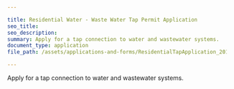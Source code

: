 ```yaml
---

title: Residential Water - Waste Water Tap Permit Application
seo_title:
seo_description:
summary: Apply for a tap connection to water and wastewater systems.
document_type: application
file_path: /assets/applications-and-forms/ResidentialTapApplication_2016.pdf

---
```

Apply for a tap connection to water and wastewater systems.
